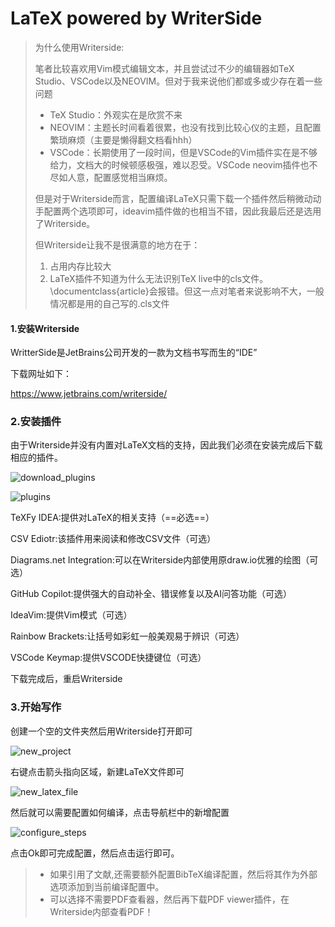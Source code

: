 # LaTeX powered by WriterSide

> 为什么使用Writerside:
>
> 笔者比较喜欢用Vim模式编辑文本，并且尝试过不少的编辑器如TeX Studio、VSCode以及NEOVIM。但对于我来说他们都或多或少存在着一些问题
>
> * TeX Studio：外观实在是欣赏不来
> * NEOVIM：主题长时间看着很累，也没有找到比较心仪的主题，且配置繁琐麻烦（主要是懒得翻文档看hhh）
> * VSCode：长期使用了一段时间，但是VSCode的Vim插件实在是不够给力，文档大的时候顿感极强，难以忍受。VSCode neovim插件也不尽如人意，配置感觉相当麻烦。
>
> 但是对于Writerside而言，配置编译LaTeX只需下载一个插件然后稍微动动手配置两个选项即可，ideavim插件做的也相当不错，因此我最后还是选用了Writerside。
>
> 但Writerside让我不是很满意的地方在于：
>
> 1. 占用内存比较大
> 2. LaTeX插件不知道为什么无法识别TeX live中的cls文件。\documentclass{article}会报错。但这一点对笔者来说影响不大，一般情况都是用的自己写的.cls文件

#### 1.安装Writerside

WritterSide是JetBrains公司开发的一款为文档书写而生的“IDE”

下载网址如下：

https://www.jetbrains.com/writerside/

### 2.安装插件

由于Writerside并没有内置对LaTeX文档的支持，因此我们必须在安装完成后下载相应的插件。

![download_plugins](https://nomore.blob.core.windows.net/image/download_plugins.png)

![plugins](https://nomore.blob.core.windows.net/image/plugins.png)

TeXFy IDEA:提供对LaTeX的相关支持（==必选==）

CSV Ediotr:该插件用来阅读和修改CSV文件（可选）

Diagrams.net Integration:可以在Writerside内部使用原draw.io优雅的绘图（可选）

GitHub Copilot:提供强大的自动补全、错误修复以及AI问答功能（可选）

IdeaVim:提供Vim模式（可选）

Rainbow Brackets:让括号如彩虹一般美观易于辨识（可选）

VSCode Keymap:提供VSCODE快捷键位（可选）

下载完成后，重启Writerside

### 3.开始写作

创建一个空的文件夹然后用Writerside打开即可

![new_project](https://nomore.blob.core.windows.net/image/new_project.png)

右键点击箭头指向区域，新建LaTeX文件即可

![new_latex_file](https://nomore.blob.core.windows.net/image/new_late_file.png)

然后就可以需要配置如何编译，点击导航栏中的新增配置

![configure_steps](https://nomore.blob.core.windows.net/image/steps.png)

点击Ok即可完成配置，然后点击运行即可。

> * 如果引用了文献,还需要额外配置BibTeX编译配置，然后将其作为外部选项添加到当前编译配置中。
> * 可以选择不需要PDF查看器，然后再下载PDF viewer插件，在Writerside内部查看PDF！
